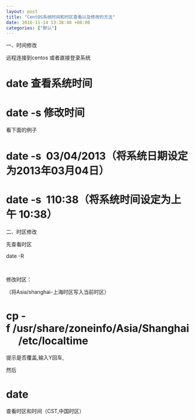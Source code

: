 ```yaml
---
layout: post
title: "CentOS系统时间和时区查看以及修改的方法"
date: 2016-11-14 13:38:48 +08:00
categories: ["默认"]
---
```


<p>一、时间修改</p>
<p>远程连接到centos 或者直接登录系统</p>
<h1>date 查看系统时间</h1>
<h1>date -s 修改时间</h1>
<p>看下面的例子</p>
<h1>date -s  03/04/2013（将系统日期设定为2013年03月04日）</h1>
<h1>date -s  110:38（将系统时间设定为上午 10:38）</h1>
<p>二、时区修改</p>
<p>先查看时区</p>
<p>date -R</p>
<p>&nbsp;</p>
<p>修改时区：</p>
<p>（将Asia/shanghai-上海时区写入当前时区）</p>
<h1>cp -f /usr/share/zoneinfo/Asia/Shanghai     /etc/localtime</h1>
<p>提示是否覆盖,输入Y回车,</p>
<p>然后</p>
<h1>date</h1>
<p>查看时区和时间（CST,中国时区）</p>